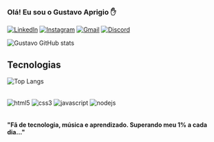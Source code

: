 
### Olá! Eu sou o Gustavo Aprigio ✋
[![Linkedln](https://img.shields.io/badge/LinkedIn-0077B5?style=for-the-badge&logo=linkedin&logoColor=white)](https://www.linkedin.com/in/gustavo-aprigio-b34585112/)
[![Instagram](https://img.shields.io/badge/Instagram-E4405F?style=for-the-badge&logo=instagram&logoColor=white)](https://www.instagram.com/gustavinho12bass/)
[![Gmail](https://img.shields.io/badge/Gmail-D14836?style=for-the-badge&logo=gmail&logoColor=white)](<maito:gustavo.aprigio@gmail.com">)
[![Discord](https://img.shields.io/badge/Discord-7289DA?style=for-the-badge&logo=discord&logoColor=white)](<http://www.discord.com/1161493642498805810")[![Youtube](https://img.shields.io/badge/YouTube-FF0000?style=for-the-badge&logo=youtube&logoColor=white)](https://www.youtube.com/@GustavoAprigio">)

![Gustavo GitHub stats](https://github-readme-stats.vercel.app/api?username=devgustavoaprigio&show_icons=true&theme=dracula)

## Tecnologias

![Top Langs](https://github-readme-stats.vercel.app/api/top-langs/?username=devgustavoaprigio&langs_count=8)

<div style="display: inline_block"><br>
<img align="center" alt="html5" src="https://img.shields.io/badge/HTML5-E34F26?style=for-the-badge&logo=html5&logoColor=white"/> 
<img align="center" alt="css3" src="https://img.shields.io/badge/CSS3-1572B6?style=for-the-badge&logo=css3&logoColor=white"/> 
<img align="center" alt="javascript" src="https://img.shields.io/badge/JavaScript-F7DF1E?style=for-the-badge&logo=javascript&logoColor=black"/> 
<img align="center" alt="nodejs" src="https://img.shields.io/badge/Node.js-43853D?style=for-the-badge&logo=node.js&logoColor=white"/> 
</div>
<div stykle="display: inline_block"><br>
</div>
<br><b>"Fã de tecnologia, música e aprendizado. Superando meu 1% a cada dia..." </b><br>
